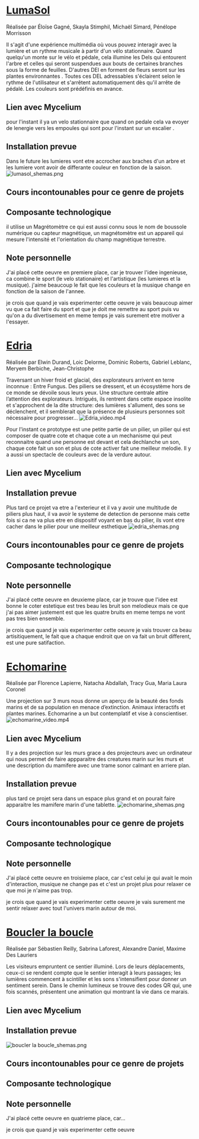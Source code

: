 # [LumaSol](https://tim-montmorency.com/2023/projets/LumaSol/docs/web/index.html)
Réalisée par Éloïse Gagné, Skayla Stimphil, Michaël Simard, Pénélope Morrisson

Il s'agit d'une expérience multimédia où vous pouvez interagir avec la lumière et un rythme musicale à partir d'un vélo stationnaire. Quand quelqu'un monte sur le vélo et pédale, cela illumine les Dels qui entourent l'arbre et celles qui seront suspendues aux bouts de certaines branches sous la forme de feuilles. D'autres DEl en forment de fleurs seront sur les plantes environnantes . Toutes ces DEL adressables s'éclairent selon le rythme de l'utilisateur et s'arrêtent automatiquement dès qu'il arrête de pédalé. Les couleurs sont prédéfinis en avance.

## Lien avec Mycelium

pour l'instant il ya un velo stationnaire que quand on pedale cela va evoyer de lenergie vers les empoules qui sont pour l'instant sur un escalier .
## Installation prevue
Dans le future les lumieres vont etre accrocher aux braches d'un arbre et les lumiere vont avoir de differante couleur en fonction de la saison.
![lumasol_shemas.png](https://github.com/Ferylane/H23_V13_INSPIRATIONS_FERRANTELAMBERT/blob/main/Mycelium/photo/lumasol_shemas.png)

## Cours incontounables pour ce genre de projets

## Composante technologique
il utilise un Magrétomètre ce qui est aussi connu sous le nom de boussole numérique ou capteur magnétique, un magnétomètre est un appareil qui mesure l'intensité et l'orientation du champ magnétique terrestre.

## Note personnelle
J'ai placé cette oeuvre en premiere place, car je trouver l'idee ingenieuse, ca combine le sport (le velo stationaire) et l'artistique (les lumieres et la musique). j'aime beaucoup le fait que les couleurs et la musique change en fonction de la saison de l'annee.

je crois que quand je vais experimenter cette oeuvre je vais beaucoup aimer vu que ca fait faire du sport et que je doit me remettre au sport puis vu qu'on a du divertisement en meme temps je vais surement etre motiver a l'essayer.

# [Edria](https://tim-montmorency.com/2023/projets/EDRIA/docs/web/index.html)
Réalisée par Elwin Durand, Loic Delorme, Dominic Roberts, Gabriel Leblanc, Meryem Berbiche, Jean-Christophe

Traversant un hiver froid et glacial, des explorateurs arrivent en terre inconnue : Entre Fungus. Des piliers se dressent, et un écosystème hors de ce monde se dévoile sous leurs yeux. Une structure centrale attire l’attention des explorateurs. Intrigués, ils rentrent dans cette espace insolite et s'approchent de la dite structure: des lumières s'allument, des sons se déclenchent, et il semblerait que la présence de plusieurs personnes soit nécessaire pour progresser...
![Edria_video.mp4](https://www.youtube.com/shorts/1eDtR7XRmjc)

Pour l'instant ce prototype est une petite partie de un pilier, un pilier qui est composer de quatre cote et chaque cote a un mechanisme qui peut reconnaitre quand une personne est devant et cela dechlanche un son, chaque cote fait un son et plus de cote activer fait une meilleur melodie. Il y a aussi un spectacle de couleurs avec de la verdure autour.

## Lien avec Mycelium

## Installation prevue
Plus tard ce projet va etre a l'exterieur et il va y avoir une multitude de piliers plus haut, il va avoir le systeme de detection de personne mais cette fois si ca ne va plus etre en dispositif voyant en bas du pilier, ils vont etre cacher dans le pilier pour une meilleur esthetique
![edria_shemas.png](https://github.com/Ferylane/H23_V13_INSPIRATIONS_FERRANTELAMBERT/blob/main/Mycelium/photo/Edria_shemas.png)

## Cours incontounables pour ce  genre de projets

## Composante technologique

## Note personnelle
J'ai placé cette oeuvre en deuxieme place, car je trouve que l'idee est bonne le coter estetique est tres beau les bruit son melodieux mais ce que j'ai pas aimer justement est que les quatre bruits en meme temps ne vont pas tres bien ensemble.

je crois que quand je vais experimenter cette oeuvre je vais trouver ca beau artisitiquement, le fait que a chaque endroit que on va fait un bruit different, est une pure satifaction. 

# [Echomarine](https://tim-montmorency.com/2023/projets/Echomarine/docs/web/index.html)

Réalisée par Florence Lapierre, Natacha Abdallah, Tracy Gua, Maria Laura Coronel

Une projection sur 3 murs nous donne un aperçu de la beauté des fonds marins et de sa population en menace d’extinction. Animaux interactifs et plantes marines. Echomarine a un but contemplatif et vise à conscientiser.
![echomarine_video.mp4](https://www.youtube.com/shorts/6SkJz_1LyKA)

## Lien avec Mycelium

Il y a des projection sur les murs grace a des projecteurs avec un ordinateur qui nous permet de faire appparaitre des creatures marin sur les murs et une description du mamifere avec une trame sonor calmant en arriere plan.
## Installation prevue
plus tard ce projet sera dans un espace plus grand et on pourait faire apparaitre les mamifere marin d'une tablette.
![echomarine_shemas.png](https://github.com/Ferylane/H23_V13_INSPIRATIONS_FERRANTELAMBERT/blob/main/Mycelium/photo/echomarine_shemas.png)

## Cours incontounables pour ce  genre de projets

## Composante technologique

## Note personnelle
J'ai placé cette oeuvre en troisieme place, car c'est celui je qui avait le moin d'interaction, musique ne change pas et c'est un projet plus pour relaxer ce que moi je n'aime pas trop.

je crois que quand je vais experimenter cette oeuvre je vais surement me sentir relaxer avec tout l'univers marin autour de moi.

# [Boucler la boucle](https://tim-montmorency.com/2023/projets/Boucler-la-boucle/docs/web/index.html)
Réalisée par Sébastien Reilly, Sabrina Laforest, Alexandre Daniel, Maxime Des Lauriers

Les visiteurs empruntent ce sentier illuminé. Lors de leurs déplacements, ceux-ci se rendent compte que le sentier interagit à leurs passages; les lumières commencent à scintiller et les sons s'intensifient pour donner un sentiment serein. Dans le chemin lumineux se trouve des codes QR qui, une fois scannés, présentent une animation qui montrant la vie dans ce marais.

## Lien avec Mycelium

## Installation prevue
![boucler la boucle_shemas.png](https://github.com/Ferylane/H23_V13_INSPIRATIONS_FERRANTELAMBERT/blob/main/Mycelium/photo/Boucler%20la%20boucle_shemas.png)

## Cours incontounables pour ce  genre de projets

## Composante technologique

## Note personnelle
J'ai placé cette oeuvre en quatrieme place, car...

je crois que quand je vais experimenter cette oeuvre 



